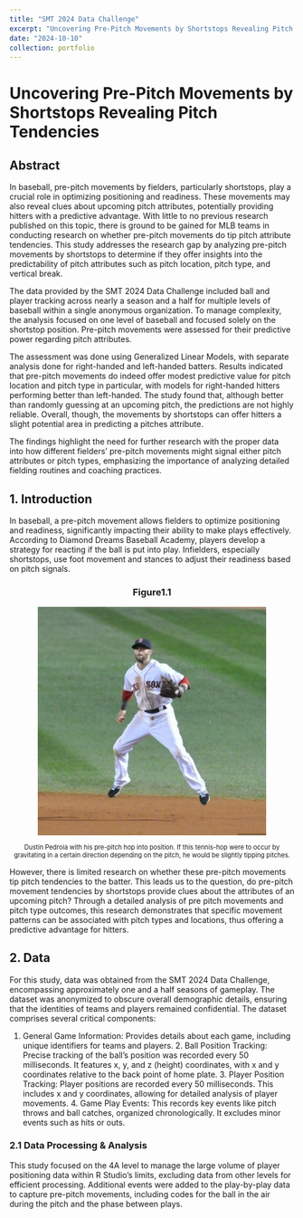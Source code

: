```yaml
---
title: "SMT 2024 Data Challenge"
excerpt: "Uncovering Pre-Pitch Movements by Shortstops Revealing Pitch Tendencies <br/><img src='/images/smt_data_image.png' width='925' height='500'>"
date: "2024-10-10"
collection: portfolio
---
```


# Uncovering Pre-Pitch Movements by Shortstops Revealing Pitch Tendencies

## Abstract
In baseball, pre-pitch movements by fielders, particularly shortstops, play a crucial role in optimizing positioning and readiness. These movements may also reveal clues about upcoming pitch attributes, potentially providing hitters with a predictive advantage. With little to no previous research published on this topic, there is ground to be gained for MLB teams in conducting research on whether pre-pitch movements do tip pitch attribute tendencies. This study addresses the research gap by analyzing pre-pitch movements by shortstops to determine if they offer insights into the predictability of pitch attributes such as pitch location, pitch type, and vertical break. 

The data provided by the SMT 2024 Data Challenge included ball and player tracking across nearly a season and a half for multiple levels of baseball within a single anonymous organization. To manage complexity, the analysis focused on one level of baseball and focused solely on the shortstop position. Pre-pitch movements were assessed for their predictive power regarding pitch attributes.

The assessment was done using Generalized Linear Models, with separate analysis done for right-handed and left-handed batters. Results indicated that pre-pitch movements do indeed offer modest predictive value for pitch location and pitch type in particular, with models for right-handed hitters performing better than left-handed. The study found that, although better than randomly guessing at an upcoming pitch, the predictions are not highly reliable. Overall, though, the movements by shortstops can offer hitters a slight potential area in predicting a pitches attribute.

The findings highlight the need for further research with the proper data into how different fielders’ pre-pitch movements might signal either pitch attributes or pitch types, emphasizing the importance of analyzing detailed fielding routines and coaching practices.

## 1. Introduction
In baseball, a pre-pitch movement allows fielders to optimize positioning and readiness, significantly impacting their ability to make plays effectively. According to Diamond Dreams Baseball Academy, players develop a strategy for reacting if the ball is put into play. Infielders, especially shortstops, use foot movement and stances to adjust their readiness based on pitch signals.

<div style="text-align:center;">
  <h3 style="text-align: center;">Figure1.1</h3>
  <img src="/images/dusitn_pedroia.jpg" style="width:80%;" alt="Dustin Pedroia pre-pitch movement">
  <p style="text-align:center; font-size:80%;">Dustin Pedroia with his pre-pitch hop into position. If this tennis-hop were to occur by gravitating in a certain direction
depending on the pitch, he would be slightly tipping pitches.</p>
</div>

However, there is limited research on whether these pre-pitch movements tip pitch tendencies to the batter. This leads us to the question, do pre-pitch movement tendencies by shortstops provide clues about the attributes of an upcoming pitch? Through a detailed analysis of pre pitch movements and pitch type outcomes, this research demonstrates that specific movement patterns can be associated with pitch types and locations, thus offering a predictive advantage for hitters.


## 2. Data
For this study, data was obtained from the SMT 2024 Data Challenge, encompassing approximately one and a half seasons of gameplay. The dataset was anonymized to obscure overall demographic details, ensuring that the identities of teams and players remained confidential. The dataset comprises several critical components:
   1. General Game Information: Provides details about each game, including unique identifiers for teams and players.
    2. Ball Position Tracking: Precise tracking of the ball’s position was recorded every 50 milliseconds. It features x, y, and z (height) coordinates, with x and y coordinates relative to the back point of home plate.
    3. Player Position Tracking: Player positions are recorded every 50 milliseconds. This includes x and y coordinates, allowing for detailed analysis of player movements.
    4. Game Play Events: This records key events like pitch throws and ball catches, organized chronologically. It excludes minor events such as hits or outs.
    
### 2.1 Data Processing & Analysis
This study focused on the 4A level to manage the large volume of player positioning data within R Studio’s limits, excluding data from other levels for efficient processing. Additional events were added to the play-by-play data to capture pre-pitch movements, including codes for the ball in the air during the pitch and the phase between plays.


